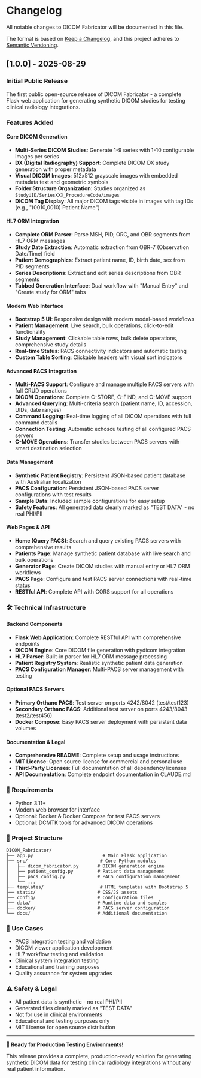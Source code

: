 # Changelog

All notable changes to DICOM Fabricator will be documented in this file.

The format is based on [Keep a Changelog](https://keepachangelog.com/en/1.0.0/),
and this project adheres to [Semantic Versioning](https://semver.org/spec/v2.0.0.html).

## [1.0.0] - 2025-08-29

### Initial Public Release

The first public open-source release of DICOM Fabricator - a complete Flask web application for generating synthetic DICOM studies for testing clinical radiology integrations.

### Features Added

#### Core DICOM Generation
- **Multi-Series DICOM Studies**: Generate 1-9 series with 1-10 configurable images per series
- **DX (Digital Radiography) Support**: Complete DICOM DX study generation with proper metadata
- **Visual DICOM Images**: 512x512 grayscale images with embedded metadata text and geometric symbols  
- **Folder Structure Organization**: Studies organized as `StudyUID/SeriesXXX_ProcedureCode/images`
- **DICOM Tag Display**: All major DICOM tags visible in images with tag IDs (e.g., "(0010,0010) Patient Name")

#### HL7 ORM Integration
- **Complete ORM Parser**: Parse MSH, PID, ORC, and OBR segments from HL7 ORM messages
- **Study Date Extraction**: Automatic extraction from OBR-7 (Observation Date/Time) field
- **Patient Demographics**: Extract patient name, ID, birth date, sex from PID segments
- **Series Descriptions**: Extract and edit series descriptions from OBR segments
- **Tabbed Generation Interface**: Dual workflow with "Manual Entry" and "Create study for ORM" tabs

#### Modern Web Interface  
- **Bootstrap 5 UI**: Responsive design with modern modal-based workflows
- **Patient Management**: Live search, bulk operations, click-to-edit functionality
- **Study Management**: Clickable table rows, bulk delete operations, comprehensive study details
- **Real-time Status**: PACS connectivity indicators and automatic testing
- **Custom Table Sorting**: Clickable headers with visual sort indicators

#### Advanced PACS Integration
- **Multi-PACS Support**: Configure and manage multiple PACS servers with full CRUD operations
- **DICOM Operations**: Complete C-STORE, C-FIND, and C-MOVE support
- **Advanced Querying**: Multi-criteria search (patient name, ID, accession, UIDs, date ranges)
- **Command Logging**: Real-time logging of all DICOM operations with full command details
- **Connection Testing**: Automatic echoscu testing of all configured PACS servers
- **C-MOVE Operations**: Transfer studies between PACS servers with smart destination selection

#### Data Management
- **Synthetic Patient Registry**: Persistent JSON-based patient database with Australian localization
- **PACS Configuration**: Persistent JSON-based PACS server configurations with test results
- **Sample Data**: Included sample configurations for easy setup
- **Safety Features**: All generated data clearly marked as "TEST DATA" - no real PHI/PII

#### Web Pages & API
- **Home (Query PACS)**: Search and query existing PACS servers with comprehensive results
- **Patients Page**: Manage synthetic patient database with live search and bulk operations
- **Generator Page**: Create DICOM studies with manual entry or HL7 ORM workflows
- **PACS Page**: Configure and test PACS server connections with real-time status
- **RESTful API**: Complete API with CORS support for all operations

### 🛠️ Technical Infrastructure

#### Backend Components
- **Flask Web Application**: Complete RESTful API with comprehensive endpoints
- **DICOM Engine**: Core DICOM file generation with pydicom integration
- **HL7 Parser**: Built-in parser for HL7 ORM message processing  
- **Patient Registry System**: Realistic synthetic patient data generation
- **PACS Configuration Manager**: Multi-PACS server management with testing

#### Optional PACS Servers
- **Primary Orthanc PACS**: Test server on ports 4242/8042 (test/test123)
- **Secondary Orthanc PACS**: Additional test server on ports 4243/8043 (test2/test456)
- **Docker Compose**: Easy PACS server deployment with persistent data volumes

#### Documentation & Legal
- **Comprehensive README**: Complete setup and usage instructions
- **MIT License**: Open source license for commercial and personal use
- **Third-Party Licenses**: Full documentation of all dependency licenses
- **API Documentation**: Complete endpoint documentation in CLAUDE.md

### 🔧 Requirements
- Python 3.11+
- Modern web browser for interface
- Optional: Docker & Docker Compose for test PACS servers
- Optional: DCMTK tools for advanced DICOM operations

### 📁 Project Structure
```
DICOM_Fabricator/
├── app.py                          # Main Flask application
├── src/                           # Core Python modules
│   ├── dicom_fabricator.py       # DICOM generation engine
│   ├── patient_config.py         # Patient data management  
│   ├── pacs_config.py            # PACS configuration management
│   └── ...
├── templates/                     # HTML templates with Bootstrap 5
├── static/                       # CSS/JS assets
├── config/                       # Configuration files
├── data/                         # Runtime data and samples
├── docker/                       # PACS server configuration
└── docs/                         # Additional documentation
```

### 🎯 Use Cases
- PACS integration testing and validation
- DICOM viewer application development
- HL7 workflow testing and validation  
- Clinical system integration testing
- Educational and training purposes
- Quality assurance for system upgrades

### ⚠️ Safety & Legal
- All patient data is synthetic - no real PHI/PII
- Generated files clearly marked as "TEST DATA"
- Not for use in clinical environments
- Educational and testing purposes only
- MIT License for open source distribution

---

**🚀 Ready for Production Testing Environments!**

This release provides a complete, production-ready solution for generating synthetic DICOM data for testing clinical radiology integrations without any real patient information.